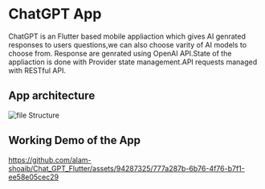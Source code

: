 # ChatGPT App

ChatGPT is an Flutter based mobile appliaction which gives AI genrated responses to users questions,we can also choose varity of AI models to choose from. Response are genrated using OpenAI API.State of the appliaction is done with Provider state management.API requests managed with RESTful API.

## App architecture

![file Structure](https://github.com/alam-shoaib/Chat_GPT_Flutter/assets/94287325/719af6dc-e3b9-4d2b-b762-48d1f12b206a)

## Working Demo of the App





https://github.com/alam-shoaib/Chat_GPT_Flutter/assets/94287325/777a287b-6b76-4f76-b7f1-ee58e05cec29

